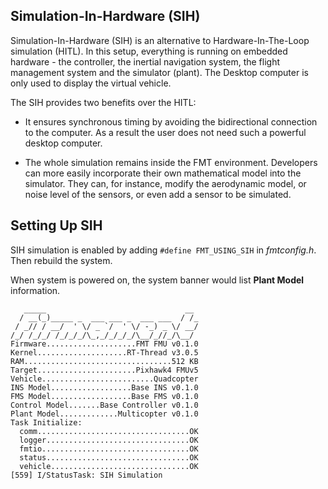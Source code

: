 
## Simulation-In-Hardware (SIH)

Simulation-In-Hardware (SIH) is an alternative to Hardware-In-The-Loop simulation (HITL). In this setup, everything is running on embedded hardware - the controller, the inertial navigation system, the flight management system and the simulator (plant). The Desktop computer is only used to display the virtual vehicle.

The SIH provides two benefits over the HITL:

- It ensures synchronous timing by avoiding the bidirectional connection to the computer. As a result the user does not need such a powerful desktop computer.

- The whole simulation remains inside the FMT environment. Developers can more easily incorporate their own mathematical model into the simulator. They can, for instance, modify the aerodynamic model, or noise level of the sensors, or even add a sensor to be simulated.

## Setting Up SIH

SIH simulation is enabled by adding `#define FMT_USING_SIH` in *fmtconfig.h*. Then rebuild the system.

When system is powered on, the system banner would list **Plant Model** information.

```
   _____                               __ 
  / __(_)_____ _  ___ ___ _  ___ ___  / /_
 / _// / __/  ' \/ _ `/  ' \/ -_) _ \/ __/
/_/ /_/_/ /_/_/_/\_,_/_/_/_/\__/_//_/\__/ 
Firmware....................FMT FMU v0.1.0
Kernel....................RT-Thread v3.0.5
RAM.................................512 KB
Target......................Pixhawk4 FMUv5
Vehicle.........................Quadcopter
INS Model..................Base INS v0.1.0
FMS Model..................Base FMS v0.1.0
Control Model.......Base Controller v0.1.0
Plant Model.............Multicopter v0.1.0
Task Initialize:
  comm..................................OK
  logger................................OK
  fmtio.................................OK
  status................................OK
  vehicle...............................OK
[559] I/StatusTask: SIH Simulation
```